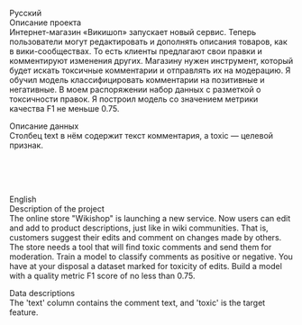 Русский <br>
Описание проекта <br>
Интернет-магазин «Викишоп» запускает новый сервис. Теперь пользователи могут редактировать и дополнять описания товаров, как в вики-сообществах. То есть клиенты предлагают свои правки и комментируют изменения других. Магазину нужен инструмент, который будет искать токсичные комментарии и отправлять их на модерацию. Я обучил модель классифицировать комментарии на позитивные и негативные. В моем распоряжении набор данных с разметкой о токсичности правок. Я построил модель со значением метрики качества F1 не меньше 0.75.  <br>

Описание данных <br>
Столбец text в нём содержит текст комментария, а toxic — целевой признак. <br>

<br>
<br>
<br>

English <br>
Description of the project <br>
The online store "Wikishop" is launching a new service. Now users can edit and add to product descriptions, just like in wiki communities. That is, customers suggest their edits and comment on changes made by others. The store needs a tool that will find toxic comments and send them for moderation.
Train a model to classify comments as positive or negative. You have at your disposal a dataset marked for toxicity of edits.
Build a model with a quality metric F1 score of no less than 0.75. <br>

Data descriptions <br>
The 'text' column contains the comment text, and 'toxic' is the target feature. <br>

